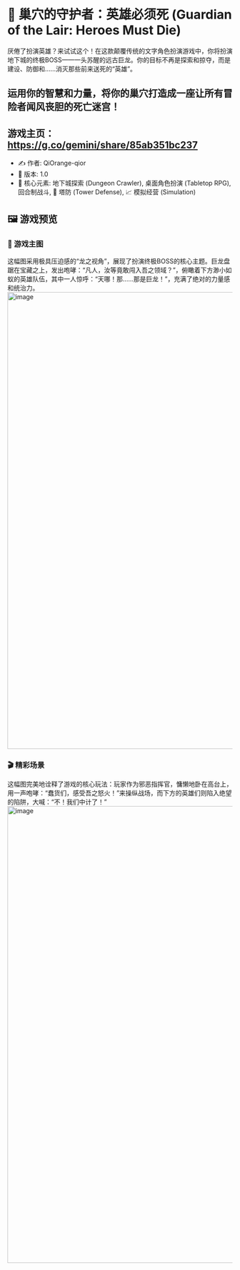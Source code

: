 # 🐲 巢穴的守护者：英雄必须死 (Guardian of the Lair: Heroes Must Die)
厌倦了扮演英雄？来试试这个！在这款颠覆传统的文字角色扮演游戏中，你将扮演地下城的终极BOSS——一头苏醒的远古巨龙。你的目标不再是探索和掠夺，而是建设、防御和……消灭那些前来送死的“英雄”。

## 运用你的智慧和力量，将你的巢穴打造成一座让所有冒险者闻风丧胆的死亡迷宫！
## 游戏主页：https://g.co/gemini/share/85ab351bc237

* ✍️ 作者: QiOrange-qior
* 🔢 版本: 1.0
* 🎲 核心元素: 地下城探索 (Dungeon Crawler), 桌面角色扮演 (Tabletop RPG), 回合制战斗, 🏰 塔防 (Tower Defense), 📈 模拟经营 (Simulation)

## 🖼️ 游戏预览
### 🌟 游戏主图
这幅图采用极具压迫感的“龙之视角”，展现了扮演终极BOSS的核心主题。巨龙盘踞在宝藏之上，发出咆哮：“凡人，汝等竟敢闯入吾之领域？”，俯瞰着下方渺小如蚁的英雄队伍，其中一人惊呼：“天哪！那……那是巨龙！”，充满了绝对的力量感和统治力。
<img width="1536" height="1024" alt="image" src="https://github.com/user-attachments/assets/79edbcd4-f748-4f02-a790-ad5f94135e27" />

### 🎬 精彩场景
这幅图完美地诠释了游戏的核心玩法：玩家作为邪恶指挥官，慵懒地卧在高台上，用一声咆哮：“蠢货们，感受吾之怒火！”来操纵战场，而下方的英雄们则陷入绝望的陷阱，大喊：“不！我们中计了！”
<img width="1536" height="1024" alt="image" src="https://github.com/user-attachments/assets/8face5dd-1ef5-490b-8f0a-792716657f63" />
